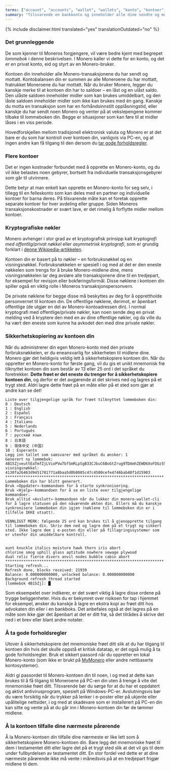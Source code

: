 ```yaml
---
terms: ["account", "accounts", "wallet", "wallets", "konto", "kontoer", "lommebok", "lommebøker"]
summary: "Tilsvarende en bankkonto og inneholder alle dine sendte og mottatte transaksjoner"
---
```


{% include disclaimer.html translated="yes" translationOutdated="no" %}
### Det grunnleggende

De som kjenner til Moneros forgjengere, vil være bedre kjent med begrepet *lommebok* i denne beskrivelsen. I Monero kaller vi dette for en konto, og det er en privat konto, eid og styrt av en Monero-bruker.

Kontoen din inneholder alle Monero-transaksjonene du har sendt og mottatt. Kontobalansen din er summen av alle Moneroene du har mottatt, fratrukket Moneroene du har mottatt. Når du bruker Monero, legger du kanskje merke til at kontoen din har to saldoer – en låst og en ulåst saldo. Den ulåste saldoen inneholder midler som kan brukes umiddelbart, og den låste saldoen inneholder midler som ikke kan brukes med én gang. Kanskje du motta en transaksjon som har en forhåndsinnstilt opplåsningstid, eller kanskje du har sendt noen Monero og venter på at vekslepengene kommer tilbake til lommeboken din. Begge er situasjoner som kan føre til at midler låses i en viss periode.

Hovedforskjellen mellom tradisjonell elektronisk valuta og Monero er at det bare er du som har kontroll over kontoen din, vanligvis via PC-en, og at ingen andre kan få tilgang til den dersom du [tar gode forholdsregler](#practicing-good-security).

### Flere kontoer

Det er ingen kostnader forbundet med å opprette en Monero-konto, og du vil ikke belastes noen gebyrer, bortsett fra individuelle transaksjonsgebyrer som går til utvinnere.

Dette betyr at man enkelt kan opprette en Monero-konto for seg selv, i tillegg til en felleskonto som kan deles med en partner og individuelle kontoer for barna deres. På tilsvarende måte kan et foretak opprette separate kontoer for hver avdeling eller gruppe. Siden Moneros transaksjonskostnader er svært lave, er det rimelig å forflytte midler mellom kontoer.

### Kryptografiske nøkler

Monero avhenger i stor grad av et kryptografisk prinsipp kalt *kryptografi med offentlig/privat nøkkel* eller *asymmetrisk kryptografi*, som er grundig forklart i [denne Wikipedia-artikkelen](https://en.wikipedia.org/wiki/Public-key_cryptography).

Kontoen din er basert på to nøkler – en forbruksnøkkel og en visningsnøkkel. Forbruksnøkkelen er spesiell i og med at det er den eneste nøkkelen som trengs for å bruke Monero-midlene dine, mens visningsnøkkelen lar deg avsløre alle transaksjonene dine til en tredjepart, for eksempel for revisjon eller bokføringsformål. Disse nøklene i kontoen din spiller også en viktig rolle i Moneros transaksjonspersonvern.

De private nøklene for begge disse må beskyttes av deg for å opprettholde personvernet til kontoen din. De offentlige nøklene, derimot, er åpenbart offentlige (de utgjør en del av Monero-kontoadressen din). I normal kryptografi med offentlige/private nøkler, kan noen sende deg en privat melding ved å kryptere den med en av dine offentlige nøkler, og da ville du ha vært den eneste som kunne ha avkodet den med dine private nøkler.

### Sikkerhetskopiering av kontoen din

Når du administrerer din egen Monero-konto med den private forbruksnøkkelen, er du eneansvarlig for sikkerheten til midlene dine. Monero gjør det heldigvis veldig lett å sikkerhetskopiere kontoen din. Når du oppretter en Monero-konto for første gang, vil du gis et unikt mnemonisk frø tilknyttet kontoen din som består av 13 eller 25 ord i det språket du foretrekker. **Dette frøet er det eneste du trenger for å sikkerhetskopiere kontoen din**, og derfor er det avgjørende at det skrives ned og lagres på et trygt sted. Aldri lagre dette frøet på en måte eller på et sted som gjør at andre kan se det!

```
Liste over tilgjengelige språk for frøet tilknyttet lommeboken din:
0 : Deutsch
1 : English
2 : Español
3 : Français
4 : Italiano
5 : Nederlands
6 : Português
7 : русский язык
8 : 日本語
9 : 简体中文 (中国)
10 : Esperanto
Legg inn tallet som samsvarer med språket du ønsker: 1
Generert ny lommebok: 4B15ZjveuttEaTmfZjLVioPVw7bfSmRLpSgB33CJbuC6BoGtZrug9TDAmhZEWD6XoFDGz55bgzisT9Dnv61sbsA6Sa47TYu
visningsnøkkel: 4130fa26463d9451781771a8baa5d0b8085c47c4500cefe4746bab48f1d15903
**********************************************************************
Lommeboken din har blitt generert.
Bruk «Oppdater»-kommandoen for å starte synkronisering.
Bruk «Hjelp»-kommandoen for å se en liste over tilgjengelige kommandoer.
Bruk alltid «Avslutt»-kommandoen når du lukker din monero-wallet-cli for å lagre statusen på den nåværende økten din. Ellers må du kanskje synkronisere lommeboken din igjen (nøklene til lommeboken din er i tilfelle IKKE utsatt).

VENNLIGST MERK: følgende 25 ord kan brukes til å gjenopprette tilgang til lommeboken din. Skriv dem ned og lagre dem på et trygt og sikkert sted. Ikke lagre dem i e-posten din eller på fillagringssystemer som er utenfor din umiddelbare kontroll.


aunt knuckle italics moisture hawk thorn iris abort
chlorine smog uphill glass aptitude nowhere sewage plywood
dual relic fierce divers anvil nodes bubble cabin abort
**********************************************************************
Starting refresh...
Refresh done, blocks received: 21939                            
Balance: 0.000000000000, unlocked balance: 0.000000000000
Background refresh thread started
[lommebok 4B15Zj]: █

```

Som eksempelet over indikerer, er det svært viktig å lagre disse ordene på trygge beliggenheter. Hvis du er bekymret over risikoen for tap i hjemmet for eksempel, ønsker du kanskje å lagre en ekstra kopi av frøet ditt hos advokaten din eller i en bankboks. Det anbefales også at det lagres på en måte som ikke gjør det åpenbart at det er ditt frø, så det tilrådes å skrive det ned i et brev eller blant andre notater.

### Å ta gode forholdsregler

Utover å sikkerhetskopiere det mnemoniske frøet ditt slik at du har tilgang til kontoen din hvis det skulle oppstå et kritisk datatap, er det også mulig å ta gode forholdsregler. Bruk et sikkert passord når du oppretter en lokal Monero-konto (som ikke er brukt på [MyMonero](https://mymonero.com) eller andre nettbaserte kontosystemer).

Aldri gi passordet til Monero-kontoen din til noen, i og med at dette kan brukes til å få tilgang til Moneroene på PC-en din uten å trenge å vite det mnemoniske frøet ditt. Tilsvarende bør du sørge for at du har et oppdatert og aktivt antivirusprogram, spesielt på Windows-PC-er. Avslutningsvis bør du være forsiktig når du trykker på lenker i e-poster eller på ukjente eller upålitelige nettsider, i og med at skadevare som er installerert på PC-en din kan sitte og vente på at du går inn i Monero-kontoen din før de tømmer midlene.

### Å la kontoen tilfalle dine nærmeste pårørende

Å la Monero-kontoen din tilfalle dine nærmeste er like lett som å sikkerhetskopiere Monero-kontoen din. Bare legg det mnemoniske frøet til dem i testamentet ditt eller lagre det på et trygt sted slik at det vil gis til dem under fullbyrdelsen av testamentet ditt. En stor fordel ved dette er at dine nærmeste pårørende ikke må vente i månedsvis på at en tredjepart frigjør midlene til dem.